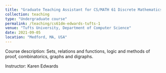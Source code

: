 ```yaml
---
title: "Graduate Teaching Assistant for CS/MATH 61 Discrete Mathematics"
collection: teaching
type: "Undergraduate course"
permalink: /teaching/cs61dm-edwards-tufts-1
venue: "Tufts University, Department of Computer Science"
date: 2021-09-05
location: "Medford, MA, USA"
---
```


Course description: Sets, relations and functions, logic and methods of proof, combinatorics, graphs and digraphs.

Instructor: Karen Edwards
